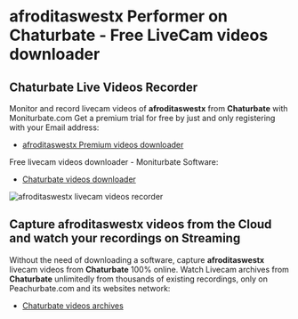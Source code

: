 # afroditaswestx Performer on Chaturbate - Free LiveCam videos downloader

## Chaturbate Live Videos Recorder

Monitor and record livecam videos of **afroditaswestx** from **Chaturbate** with Moniturbate.com
Get a premium trial for free by just and only registering with your Email address:
* [afroditaswestx Premium videos downloader](https://moniturbate.com/request-demo-licence-key.html)

Free livecam videos downloader - Moniturbate Software:
* [Chaturbate videos downloader](https://moniturbate.com/moniturbate-download-software.html)

![afroditaswestx livecam videos recorder](https://peachurnet.com/templates/moniturbate-software.png)


## Capture afroditaswestx videos from the Cloud and watch your recordings on Streaming

Without the need of downloading a software, capture **afroditaswestx** livecam videos from **Chaturbate** 100% online.
Watch Livecam archives from **Chaturbate** unlimitedly from thousands of existing recordings, only on Peachurbate.com and its websites network:
* [Chaturbate videos archives](https://peachurnet.com/)